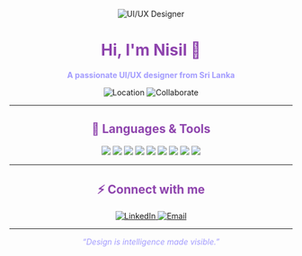<p align="center">
  <img src="https://img.shields.io/badge/Designer-UI/UX-purple?style=for-the-badge&logo=figma&logoColor=white&color=8e44ad" alt="UI/UX Designer" />
</p>

<h1 align="center" style="color:#8e44ad;">Hi, I'm Nisil 👋</h1>
<p align="center" style="color:#a29bfe;">
  <b>A passionate UI/UX designer from Sri Lanka</b>
</p>

<p align="center">
  <img src="https://img.shields.io/badge/-Sri%20Lanka-8e44ad?style=flat-square&logo=googlemaps&logoColor=white" alt="Location" />
  <img src="https://img.shields.io/badge/-Open%20to%20collaborate-9b59b6?style=flat-square" alt="Collaborate" />
</p>

---

<h2 align="center" style="color:#8e44ad;">🚀 Languages & Tools</h2>
<p align="center">
  <img src="https://img.shields.io/badge/C-8e44ad?style=for-the-badge&logo=c&logoColor=white" />
  <img src="https://img.shields.io/badge/Java-9b59b6?style=for-the-badge&logo=java&logoColor=white" />
  <img src="https://img.shields.io/badge/JavaScript-d2b4ff?style=for-the-badge&logo=javascript&logoColor=white" />
  <img src="https://img.shields.io/badge/PHP-8e44ad?style=for-the-badge&logo=php&logoColor=white" />
  <img src="https://img.shields.io/badge/Python-9b59b6?style=for-the-badge&logo=python&logoColor=white" />
  <img src="https://img.shields.io/badge/React-d2b4ff?style=for-the-badge&logo=react&logoColor=white" />
  <img src="https://img.shields.io/badge/CSS3-8e44ad?style=for-the-badge&logo=css3&logoColor=white" />
  <img src="https://img.shields.io/badge/HTML5-9b59b6?style=for-the-badge&logo=html5&logoColor=white" />
  <img src="https://img.shields.io/badge/MSSQL-d2b4ff?style=for-the-badge&logo=microsoftsqlserver&logoColor=white" />
</p>

---

<h2 align="center" style="color:#8e44ad;">⚡️ Connect with me</h2>
<p align="center">
  <a href="https://www.linkedin.com/in/nisil-liyanage" target="_blank">
    <img src="https://img.shields.io/badge/LinkedIn-purple?style=for-the-badge&logo=linkedin&logoColor=white&color=8e44ad" alt="LinkedIn" />
  </a>
  <a href="mailto:nisil@example.com" target="_blank">
    <img src="https://img.shields.io/badge/Email-9b59b6?style=for-the-badge&logo=gmail&logoColor=white" alt="Email" />
  </a>
</p>

---

<p align="center" style="color:#a29bfe;">
  <i>“Design is intelligence made visible.”</i>
</p>

